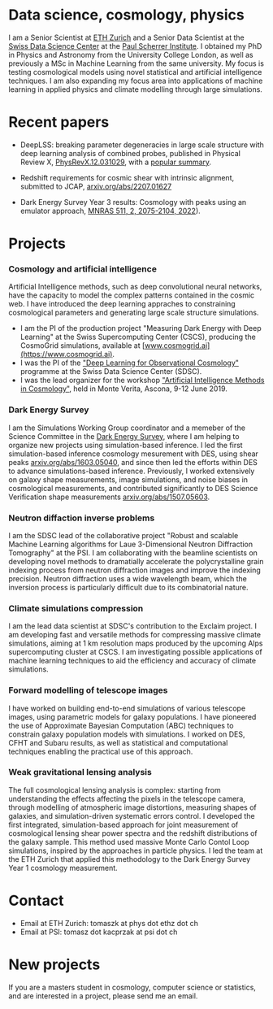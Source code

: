 # Data science, cosmology, physics

I am a Senior Scientist at [ETH Zurich](https://www.cosmology.ethz.ch) and a Senior Data Scientist at the [Swiss Data Science Center](https://www.datascience.ch) at the [Paul Scherrer Institute](https://www.psi.ch). I obtained my PhD in Physics and Astronomy from the University College London, as well as previously a MSc in Machine Learning from the same university.
My focus is testing cosmological models using novel statistical and artificial intelligence techniques. I am also expanding my focus area into applications of machine learning in applied physics and climate modelling through large simulations.


# Recent papers

- DeepLSS: breaking parameter degeneracies in large scale structure with deep learning analysis of combined probes, published in Physical Review X, [PhysRevX.12.031029](https://journals.aps.org/prx/abstract/10.1103/PhysRevX.12.031029), with a [popular summary](https://physics.aps.org/articles/v15/s111).

- Redshift requirements for cosmic shear with intrinsic alignment, submitted to JCAP, [arxiv.org/abs/2207.01627](https://arxiv.org/abs/2207.01627)

- Dark Energy Survey Year 3 results: Cosmology with peaks using an emulator approach, [MNRAS 511, 2, 2075-2104, 2022](https://academic.oup.com/mnras/article-abstract/511/2/2075/6511572)).


# Projects

###  Cosmology and artificial intelligence
Artificial Intelligence methods, such as deep convolutional neural networks, have the capacity to model the complex patterns contained in the cosmic web. I have introduced the deep learning appraches to constraining cosmological parameters and generating large scale structure simulations.

- I am the PI of the production project "Measuring Dark Energy with Deep Learning" at the Swiss Supercomputing Center (CSCS), producing the CosmoGrid simulations, available at [www.cosmogrid.ai](https://www.cosmogrid.ai).
- I was the PI of the ["Deep Learning for Observational Cosmology"](https://datascience.ch/project/dloc/) programme at the Swiss Data Science Center (SDSC).
- I was the lead organizer for the workshop ["Artificial Intelligence Methods in Cosmology"](https://sites.google.com/site/aicosmo2019/), held in Monte Verita, Ascona, 9-12 June 2019.

### Dark Energy Survey

I am the Simulations Working Group coordinator and a memeber of the Science Committee in the [Dark Energy Survey](www.darkenergysurvey.org), where I am helping to organize new projects using simulation-based inference. I led the first simulation-based inference cosmology mesurement with DES, using shear peaks [arxiv.org/abs/1603.05040](https://arxiv.org/abs/1603.05040), and since then led the efforts within DES to advance simulations-based inference. Previously, I worked extensively on galaxy shape measurements, image simulations, and noise biases in cosmological measurements, and contributed significantly to DES Science Verification shape measurements [arxiv.org/abs/1507.05603](https://arxiv.org/abs/1507.05603).

### Neutron diffaction inverse problems

I am the SDSC lead of the collaborative project "Robust and scalable Machine Learning algorithms for Laue 3-Dimensional Neutron Diffraction Tomography" at the PSI. I am collaborating with the beamline scientists on developing novel methods to dramatially accelerate the polycrystalline grain indexing process from neutron diffraction images and improve the indexing precision. Neutron diffraction uses a wide wavelength beam, which the inversion process is particularly difficult due to its combinatorial nature.

### Climate simulations compression

I am the lead data scientist at SDSC's contribution to the Exclaim project. I am developing fast and versatile methods for compressing massive climate simulations, aiming at 1 km resolution maps produced by the upcoming Alps supercomputing cluster at CSCS. I am investigating possible applications of machine learning techniques to aid the efficiency and accuracy of climate simulations.

### Forward modelling of telescope images

I have worked on building end-to-end simulations of various telescope images, using parametric models for galaxy populations. I have pioneered the use of Approximate Bayesian Computation (ABC) techniques to constrain galaxy population models with simulations. I worked on DES, CFHT and Subaru results, as well as statistical and computational techniques enabling the practical use of this approach.

### Weak gravitational lensing analysis

The full cosmological lensing analysis is complex: starting from understanding the effects affecting the pixels in the telescope camera, through modelling of atmospheric image distortions, measuring shapes of galaxies, and simulation-driven systematic errors control. I developed the first integrated, simulation-based approach for joint measurement of cosmological lensing shear power spectra and the redshift distributions of the galaxy sample. This method used massive Monte Carlo Contol Loop simulations, inspired by the approaches in particle physics. I led the team at the ETH Zurich that applied this methodology to the Dark Energy Survey Year 1 cosmology measurement.

# Contact


- Email at ETH Zurich: tomaszk at phys dot ethz dot ch
- Email at PSI: tomasz dot kacprzak at psi dot ch

# New projects

If you are a masters student in cosmology, computer science or statistics, and are interested in a project, please send me an email.


